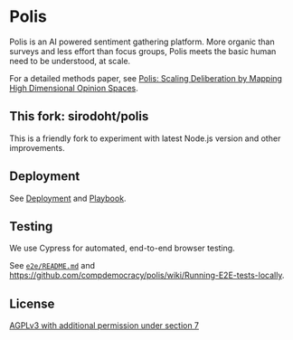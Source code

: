 # Polis

Polis is an AI powered sentiment gathering platform. More organic than surveys
and less effort than focus groups, Polis meets the basic human need to be
understood, at scale.

For a detailed methods paper, see
[Polis: Scaling Deliberation by Mapping High Dimensional Opinion Spaces][methods-paper].

[methods-paper]: https://www.e-revistes.uji.es/index.php/recerca/article/view/5516/6558

## This fork: sirodoht/polis

This is a friendly fork to experiment with latest Node.js version and other
improvements.

## Deployment

See [Deployment](/docs/deployment.md) and [Playbook](/docs/playbook.md).

## Testing

We use Cypress for automated, end-to-end browser testing.

See [`e2e/README.md`](/e2e/README.md) and https://github.com/compdemocracy/polis/wiki/Running-E2E-tests-locally.

## License

[AGPLv3 with additional permission under section 7](/LICENSE)
